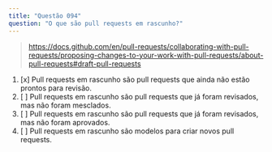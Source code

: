 ```yaml
---
title: "Questão 094"
question: "O que são pull requests em rascunho?"
---
```



> https://docs.github.com/en/pull-requests/collaborating-with-pull-requests/proposing-changes-to-your-work-with-pull-requests/about-pull-requests#draft-pull-requests
1. [x] Pull requests em rascunho são pull requests que ainda não estão prontos para revisão.
1. [ ] Pull requests em rascunho são pull requests que já foram revisados, mas não foram mesclados.
1. [ ] Pull requests em rascunho são pull requests que já foram revisados, mas não foram aprovados.
1. [ ] Pull requests em rascunho são modelos para criar novos pull requests.
